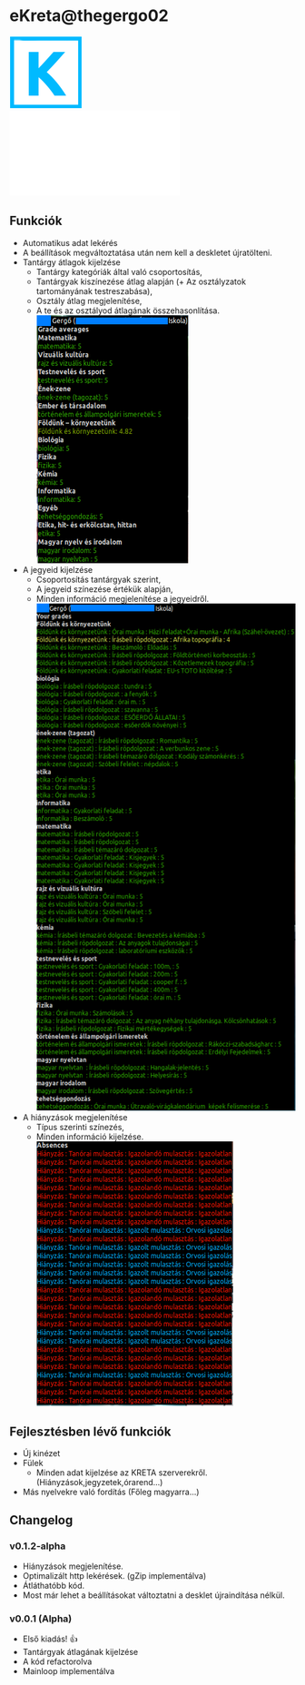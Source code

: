# eKreta@thegergo02

![icon.png](icon.png)  
![The english version is here](README.md)

## Funkciók
* Automatikus adat lekérés
* A beállítások megváltoztatása után nem kell a deskletet újratölteni.  
* Tantárgy átlagok kijelzése
  * Tantárgy kategóriák által való csoportosítás,
  * Tantárgyak kiszínezése átlag alapján (+ Az osztályzatok tartományának testreszabása),
  * Osztály átlag megjelenítése,
  * A te és az osztályod átlagának összehasonlítása.  
![screenshot_av.png](screenshot_av.png)
* A jegyeid kijelzése
  * Csoportosítás tantárgyak szerint,
  * A jegyeid színezése értékük alapján,
  * Minden információ megjelenítése a jegyeidről.  
![screenshot_gra.png](screenshot_gra.png)
* A hiányzások megjelenítése
  * Típus szerinti színezés,
  * Minden információ kijelzése.  
![screenshot_ab.png](screenshot_ab.png)

## Fejlesztésben lévő funkciók
* Új kinézet
* Fülek
  * Minden adat kijelzése az KRETA szerverekről. (Hiányzások,jegyzetek,órarend...)
* Más nyelvekre való fordítás (Főleg magyarra...)

## Changelog

### v0.1.2-alpha
* Hiányzások megjelenítése.
* Optimalizált http lekérések. (gZip implementálva)
* Átláthatóbb kód.
* Most már lehet a beállításokat változtatni a desklet újraindítása nélkül.

### v0.0.1 (Alpha)
* Első kiadás! :+1:
* Tantárgyak átlagának kijelzése
* A kód refactorolva
* Mainloop implementálva
